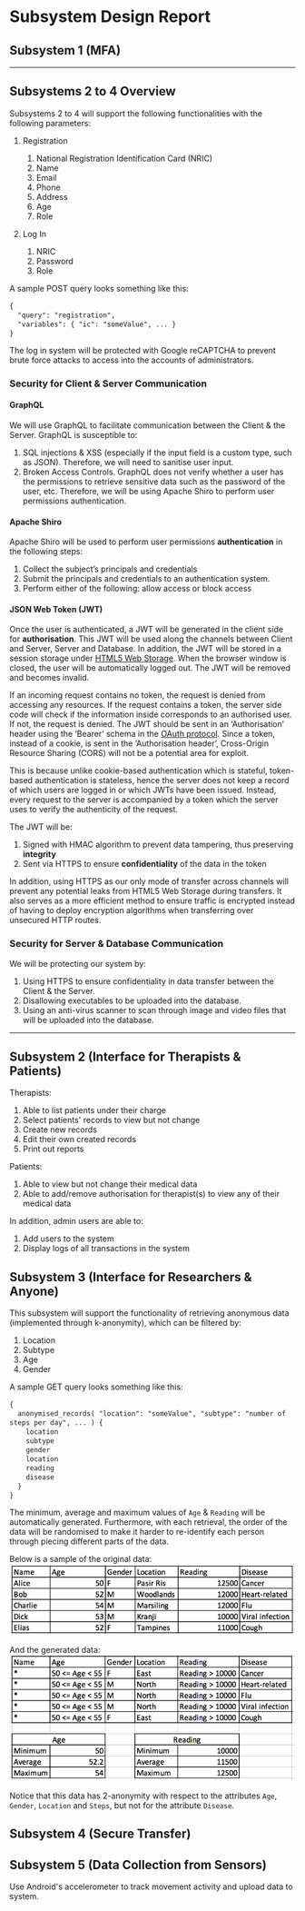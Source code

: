 # Subsystem Design Report

## Subsystem 1 (MFA)

---

## Subsystems 2 to 4 Overview

Subsystems 2 to 4 will support the following functionalities with the following parameters:

1. Registration
    1. National Registration Identification Card (NRIC)
    1. Name
    1. Email
    1. Phone
    1. Address
    1. Age
    1. Role

1. Log In
    1. NRIC
    1. Password
    1. Role

A sample POST query looks something like this:

```
{
  "query": "registration",
  "variables": { "ic": "someValue", ... }
}
```

The log in system will be protected with Google reCAPTCHA to prevent brute force attacks to access into the accounts of administrators.

### Security for Client & Server Communication

#### GraphQL

We will use GraphQL to facilitate communication between the Client & the Server. GraphQL is susceptible to:
1. SQL injections & XSS (especially if the input field is a custom type, such as JSON). Therefore, we will need to sanitise user input.
1. Broken Access Controls. GraphQL does not verify whether a user has the permissions to retrieve sensitive data such as the password of the user, etc. Therefore, we will be using Apache Shiro to perform user permissions authentication.

#### Apache Shiro
Apache Shiro will be used to perform user permissions **authentication** in the following steps:
1. Collect the subject’s principals and credentials
1. Submit the principals and credentials to an authentication system.
1. Perform either of the following: allow access or block access

#### JSON Web Token (JWT)
Once the user is authenticated, a JWT will be generated in the client side for **authorisation**. This JWT will be used along the channels between Client and Server, Server and Database. In addition, the JWT will be stored in a session storage under [HTML5 Web Storage](https://www.tutorialspoint.com/html5/html5_web_storage.htm). When the browser window is closed, the user will be automatically logged out. The JWT will be removed and becomes invalid.

If an incoming request contains no token, the request is denied from accessing any resources. If the request contains a token, the server side code will check if the information inside corresponds to an authorised user. If not, the request is denied. The JWT should be sent in an ‘Authorisation’ header using the ‘Bearer’ schema in the [OAuth protocol](https://help.salesforce.com/articleView?id=remoteaccess_oauth_jwt_flow.htm&type=5). Since a token, instead of a cookie, is sent in the ‘Authorisation header’, Cross-Origin Resource Sharing (CORS) will not be a potential area for exploit.

This is because unlike cookie-based authentication which is stateful, token-based authentication is stateless, hence the server does not keep a record of which users are logged in or which JWTs have been issued. Instead, every request to the server is accompanied by a token which the server uses to verify the authenticity of the request.

The JWT will be:
1. Signed with HMAC algorithm to prevent data tampering, thus preserving **integrity**
1. Sent via HTTPS to ensure **confidentiality** of the data in the token

In addition, using HTTPS as our only mode of transfer across channels will prevent any potential leaks from HTML5 Web Storage during transfers. It also serves as a more efficient method to ensure traffic is encrypted instead of having to deploy encryption algorithms when transferring over unsecured HTTP routes.

### Security for Server & Database Communication

We will be protecting our system by:
1. Using HTTPS to ensure confidentiality in data transfer between the Client & the Server.
1. Disallowing executables to be uploaded into the database. 
1. Using an anti-virus scanner to scan through image and video files that will be uploaded into the database.

---

## Subsystem 2 (Interface for Therapists & Patients)
Therapists:
1. Able to list patients under their charge
1. Select patients' records to view but not change
1. Create new records
1. Edit their own created records
1. Print out reports

Patients:
1. Able to view but not change their medical data
1. Able to add/remove authorisation for therapist(s) to view any of their medical data

In addition, admin users are able to:
1. Add users to the system
1. Display logs of all transactions in the system

## Subsystem 3 (Interface for Researchers & Anyone)
This subsystem will support the functionality of retrieving anonymous data (implemented through k-anonymity), which can be filtered by:
1. Location
1. Subtype
1. Age
1. Gender

A sample GET query looks something like this:

```
{
  anonymised_records( "location": "someValue", "subtype": "number of steps per day", ... ) {
    location
    subtype
    gender
    location
    reading
    disease
  }
}
```

The minimum, average and maximum values of `Age` & `Reading` will be automatically generated. Furthermore, with each retrieval, the order of the data will be randomised to make it harder to re-identify each person through piecing different parts of the data.

Below is a sample of the original data:
![pre-anonymised data](https://github.com/IFS4205-2018-Sem1-Team1/design-report/raw/master/images/pre_anonymisation.png)

And the generated data:
![post-anonymised data](https://github.com/IFS4205-2018-Sem1-Team1/design-report/raw/master/images/post_anonymisation.png)

Notice that this data has 2-anonymity with respect to the attributes `Age`, `Gender`, `Location` and `Steps`, but not for the attribute `Disease`.

## Subsystem 4 (Secure Transfer)

## Subsystem 5 (Data Collection from Sensors)
Use Android's accelerometer to track movement activity and upload data to system.
